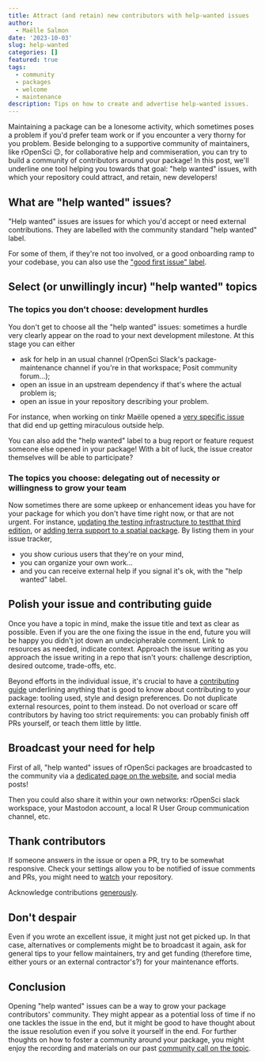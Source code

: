 ```yaml
---
title: Attract (and retain) new contributors with help-wanted issues
author:
  - Maëlle Salmon
date: '2023-10-03'
slug: help-wanted
categories: []
featured: true 
tags:
  - community
  - packages
  - welcome
  - maintenance
description: Tips on how to create and advertise help-wanted issues.
---
```


Maintaining a package can be a lonesome activity, which sometimes poses a problem if you'd prefer team work or if you encounter a very thorny for you problem.
Beside belonging to a supportive community of maintainers, like rOpenSci :wink:, for collaborative help and commiseration, you can try to build a community of contributors around your package!
In this post, we'll underline one tool helping you towards that goal: "help wanted" issues, with which your repository could attract, and retain, new developers!

## What are "help wanted" issues?

"Help wanted" issues are issues for which you'd accept or need external contributions.
They are labelled with the community standard "help wanted" label.

For some of them, if they're not too involved, or a good onboarding ramp to your codebase, you can also use the ["good first issue" label](https://docs.github.com/en/communities/setting-up-your-project-for-healthy-contributions/encouraging-helpful-contributions-to-your-project-with-labels).

## Select (or unwillingly incur) "help wanted" topics

### The topics you don't choose: development hurdles

You don't get to choose all the "help wanted" issues: sometimes a hurdle very clearly appear on the road to your next development milestone.
At this stage you can either
- ask for help in an usual channel (rOpenSci Slack's package-maintenance channel if you're in that workspace; Posit community forum...);
- open an issue in an upstream dependency if that's where the actual problem is;
- open an issue in your repository describing your problem.

For instance, when working on tinkr Maëlle opened a [very specific issue](https://github.com/ropensci/tinkr/issues/9) that did end up getting miraculous outside help.

You can also add the "help wanted" label to a bug report or feature request someone else opened in your package!
With a bit of luck, the issue creator themselves will be able to participate?

### The topics you choose: delegating out of necessity or willingness to grow your team

Now sometimes there are some upkeep or enhancement ideas you have for your package for which you don't have time right now, or that are not urgent.
For instance, [updating the testing infrastructure to testthat third edition](https://github.com/ropensci/geojsonio/issues/183), or [adding terra support to a spatial package](https://github.com/ropensci/landscapetools/issues/33).
By listing them in your issue tracker, 

- you show curious users that they're on your mind, 
- you can organize your own work... 
- and you can receive external help if you signal it's ok, with the "help wanted" label.

## Polish your issue and contributing guide

Once you have a topic in mind, make the issue title and text as clear as possible.
Even if you are the one fixing the issue in the end, future you will be happy you didn't jot down an undecipherable comment.
Link to resources as needed, indicate context.
Approach the issue writing as you approach the issue writing in a repo that isn't yours: challenge description, desired outcome, trade-offs, etc.

Beyond efforts in the individual issue, it's crucial to have a [contributing guide](https://devguide.ropensci.org/collaboration.html#contributing-guide) underlining anything that is good to know about contributing to your package: tooling used, style and design preferences.
Do not duplicate external resources, point to them instead.
Do not overload or scare off contributors by having too strict requirements: you can probably finish off PRs yourself, or teach them little by little. 

## Broadcast your need for help

First of all, "help wanted" issues of rOpenSci packages are broadcasted to the community via a [dedicated page on the website](/help-wanted), and social media posts!

Then you could also share it within your own networks: rOpenSci slack workspace, your Mastodon account, a local R User Group communication channel, etc.

## Thank contributors

If someone answers in the issue or open a PR, try to be somewhat responsive.
Check your settings allow you to be notified of issue comments and PRs, you might need to [watch](https://docs.github.com/en/account-and-profile/managing-subscriptions-and-notifications-on-github/managing-subscriptions-for-activity-on-github/viewing-your-subscriptions) your repository.

Acknowledge contributions [generously](https://devguide.ropensci.org/collaboration.html?q=generous#attributions).

## Don't despair

Even if you wrote an excellent issue, it might just not get picked up.
In that case, alternatives or complements might be to broadcast it again, ask for general tips to your fellow maintainers, try and get funding (therefore time, either yours or an external contractor's?) for your maintenance efforts.

## Conclusion

Opening "help wanted" issues can be a way to grow your package contributors' community.
They might appear as a potential loss of time if no one tackles the issue in the end, but it might be good to have thought about the issue resolution even if you solve it yourself in the end.
For further thoughts on how to foster a community around your package, you might enjoy the recording and materials on our past [community call on the topic](/commcalls/apr2021-pkg-community/).